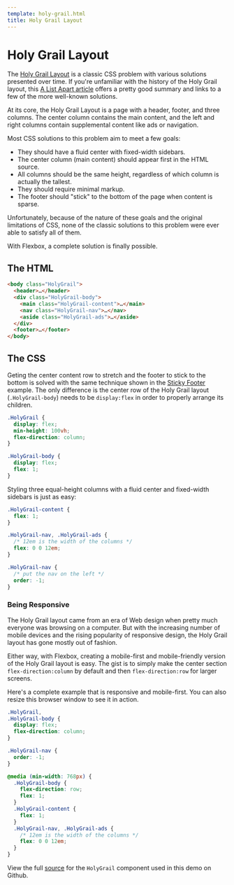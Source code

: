 ```yaml
---
template: holy-grail.html
title: Holy Grail Layout
---
```


<h1>Holy Grail Layout</h1>

<p>The <a href="http://en.wikipedia.org/wiki/Holy_Grail_(web_design)">Holy Grail Layout</a> is a classic CSS problem with various solutions presented over time. If you're unfamiliar with the history of the Holy Grail layout, this <a href="http://alistapart.com/article/holygrail">A List Apart article</a> offers a pretty good summary and links to a few of the more well-known solutions.</p>

<p>At its core, the Holy Grail Layout is a page with a header, footer, and three columns. The center column contains the main content, and the left and right columns contain supplemental content like ads or navigation.</p>

<p>Most CSS solutions to this problem aim to meet a few goals:</p>

<ul class="List">
  <li>They should have a fluid center with fixed-width sidebars.</li>
  <li>The center column (main content) should appear first in the HTML source.</li>
  <li>All columns should be the same height, regardless of which column is actually the tallest.</li>
  <li>They should require minimal markup.</li>
  <li>The footer should "stick" to the bottom of the page when content is sparse.</li>
</ul>

<p>Unfortunately, because of the nature of these goals and the original limitations of CSS, none of the classic solutions to this problem were ever able to satisfy all of them.</p>

<p>With Flexbox, a complete solution is finally possible.</p>

<h2>The HTML</h2>

```html
<body class="HolyGrail">
  <header>…</header>
  <div class="HolyGrail-body">
    <main class="HolyGrail-content">…</main>
    <nav class="HolyGrail-nav">…</nav>
    <aside class="HolyGrail-ads">…</aside>
  </div>
  <footer>…</footer>
</body>
```

<h2>The CSS</h2>

<p>Geting the center content row to stretch and the footer to stick to the bottom is solved with the same technique shown in the <a href="/demos/sticky-footer/">Sticky Footer</a> example. The only difference is the center row of the Holy Grail layout (<code>.HolyGrail-body</code>) needs to be <code>display:flex</code> in order to properly arrange its children.</p>

```css
.HolyGrail {
  display: flex;
  min-height: 100vh;
  flex-direction: column;
}

.HolyGrail-body {
  display: flex;
  flex: 1;
}
```

<p>Styling three equal-height columns with a fluid center and fixed-width sidebars is just as easy:</p>

```css
.HolyGrail-content {
  flex: 1;
}

.HolyGrail-nav, .HolyGrail-ads {
  /* 12em is the width of the columns */
  flex: 0 0 12em;
}

.HolyGrail-nav {
  /* put the nav on the left */
  order: -1;
}
```

<h3>Being Responsive</h3>

<p>The Holy Grail layout came from an era of Web design when pretty much everyone was browsing on a computer. But with the increasing number of mobile devices and the rising popularity of responsive design, the Holy Grail layout has gone mostly out of fashion.</p>

<p>Either way, with Flexbox, creating a mobile-first and mobile-friendly version of the Holy Grail layout is easy. The gist is to simply make the center section <code>flex-direction:column</code> by default and then <code>flex-direction:row</code> for larger screens.</p>

<p>Here's a complete example that is responsive and mobile-first. You can also resize this browser window to see it in action.</p>

```css
.HolyGrail,
.HolyGrail-body {
  display: flex;
  flex-direction: column;
}

.HolyGrail-nav {
  order: -1;
}

@media (min-width: 768px) {
  .HolyGrail-body {
    flex-direction: row;
    flex: 1;
  }
  .HolyGrail-content {
    flex: 1;
  }
  .HolyGrail-nav, .HolyGrail-ads {
    /* 12em is the width of the columns */
    flex: 0 0 12em;
  }
}

```

<p class="u-smaller u-spaceBN">View the full <a href="https://github.com/philipwalton/solved-by-flexbox/blob/master/_sass/components/_holy-grail.scss">source</a> for the <code>HolyGrail</code> component used in this demo on Github.</p>
